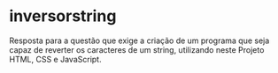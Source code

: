 # inversorstring
Resposta para a questão que exige a criação de um programa que seja capaz de reverter os caracteres de um string, utilizando neste Projeto HTML, CSS e JavaScript.
